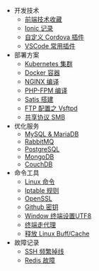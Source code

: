 * 开发技术
    * [前端技术收藏](pages/dev/front)
    * [Ionic 记录](pages/dev/ionic)
    * [自定义 Cordova 插件](pages/dev/plugman)
    * [VSCode 常用插件](pages/dev/vscode)
* 部署方案
    * [Kubernetes 集群](pages/deploy/k8s)
    * [Docker 容器](pages/deploy/docker)
    * [NGINX 编译](pages/deploy/nginx)
    * [PHP-FPM 编译](pages/deploy/php-fpm)
    * [Satis 搭建](pages/deploy/satis)
    * [FTP 配置之 Vsftpd](pages/deploy/vsftp)
    * [共享协议 SMB](pages/deploy/smb)
* 优化服务
    * [MySQL & MariaDB](pages/service/mysql_mariadb)
    * [RabbitMQ](pages/service/rabbitmq)
    * [PostgreSQL](pages/service/pgsql)
    * [MongoDB](pages/service/mongodb)
    * [CouchDB](pages/service/couchdb)
* 命令工具
    * [Linux 命令](pages/shell/linux)
    * [Iptable 规则](pages/shell/iptable)
    * [OpenSSL](pages/shell/openssl)
    * [Github 密钥](pages/shell/git_ssh)
    * [Window 终端设置UTF8](pages/shell/cmd)
    * [终端走代理](pages/shell/proxy)
    * [释放 Linux Buff/Cache](pages/shell/buff_cache)
* 故障记录
    * [SSH 频繁掉线](pages/note/ssh_disconnect)
    * [Redis 故障](pages/note/redis_rdb)
